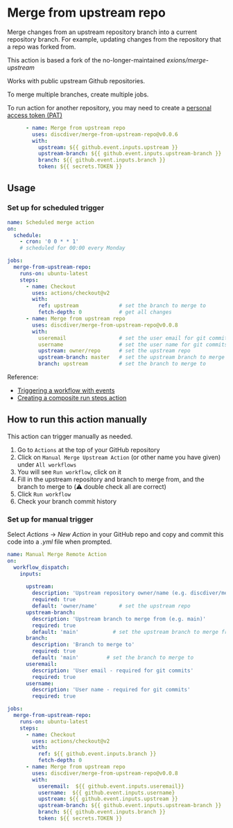 # Merge from upstream repo
Merge changes from an upstream repository branch into a current repository branch. For example, updating changes from the repository that a repo was forked from.

This action is based a fork of the no-longer-maintained *exions/merge-upstream*


Works with public upstream Github repositories.

To merge multiple branches, create multiple jobs.

To run action for another repository, you may need to create a [personal access token (PAT)](https://docs.github.com/en/github/authenticating-to-github/creating-a-personal-access-token)
```yaml
      - name: Merge from upstream repo
        uses: discdiver/merge-from-upstream-repo@v0.0.6
        with:
          upstream: ${{ github.event.inputs.upstream }}
          upstream-branch: ${{ github.event.inputs.upstream-branch }}
          branch: ${{ github.event.inputs.branch }}
          token: ${{ secrets.TOKEN }}
```

## Usage

### Set up for scheduled trigger

```yaml
name: Scheduled merge action
on: 
  schedule:
    - cron: '0 0 * * 1'
    # scheduled for 00:00 every Monday

jobs:
  merge-from-upstream-repo:
    runs-on: ubuntu-latest
    steps: 
      - name: Checkout
        uses: actions/checkout@v2
        with:
          ref: upstream             # set the branch to merge to
          fetch-depth: 0            # get all changes
      - name: Merge from upstream repo
        uses: discdiver/merge-from-upstream-repo@v0.0.8
        with:
          useremail                 # set the user email for git commits
          username                  # set the user name for git commits
          upstream: owner/repo      # set the upstream repo
          upstream-branch: master   # set the upstream branch to merge from
          branch: upstream          # set the branch to merge to


```



Reference: 
- [Triggering a workflow with events](https://docs.github.com/en/actions/configuring-and-managing-workflows/configuring-a-workflow#triggering-a-workflow-with-events)
- [Creating a composite run steps action](https://docs.github.com/en/actions/creating-actions/creating-a-composite-run-steps-action)

## How to run this action manually

This action can trigger manually as needed. 

1. Go to `Actions` at the top of your GitHub repository
2. Click on `Manual Merge Upstream Action` (or other name you have given) under `All workflows`
3. You will see `Run workflow`, click on it
4. Fill in the upstream repository and branch to merge from, and the branch to merge to (⚠️ double check all are correct)
5. Click `Run workflow`
6. Check your branch commit history

### Set up for manual trigger
Select *Actions* -> *New Action* in your GitHub repo and copy and commit this code into a *.yml* file when prompted.

```yaml
name: Manual Merge Remote Action
on: 
  workflow_dispatch:
    inputs:
    
      upstream:
        description: 'Upstream repository owner/name (e.g. discdiver/merge-from-upstream-repo)'
        required: true
        default: 'owner/name'       # set the upstream repo
      upstream-branch:
        description: 'Upstream branch to merge from (e.g. main)'
        required: true
        default: 'main'           # set the upstream branch to merge from
      branch:
        description: 'Branch to merge to'
        required: true
        default: 'main'         # set the branch to merge to
      useremail: 
        description: 'User email - required for git commits'
        required: true
      username:
        description: 'User name - required for git commits'
        required: true

jobs:
  merge-from-upstream-repo:
    runs-on: ubuntu-latest
    steps: 
      - name: Checkout
        uses: actions/checkout@v2
        with:
          ref: ${{ github.event.inputs.branch }}
          fetch-depth: 0 
      - name: Merge from upstream repo
        uses: discdiver/merge-from-upstream-repo@v0.0.8
        with:
          useremail:  ${{ github.event.inputs.useremail}}
          username:  ${{ github.event.inputs.username}
          upstream: ${{ github.event.inputs.upstream }}
          upstream-branch: ${{ github.event.inputs.upstream-branch }}
          branch: ${{ github.event.inputs.branch }}
          token: ${{ secrets.TOKEN }}
```

